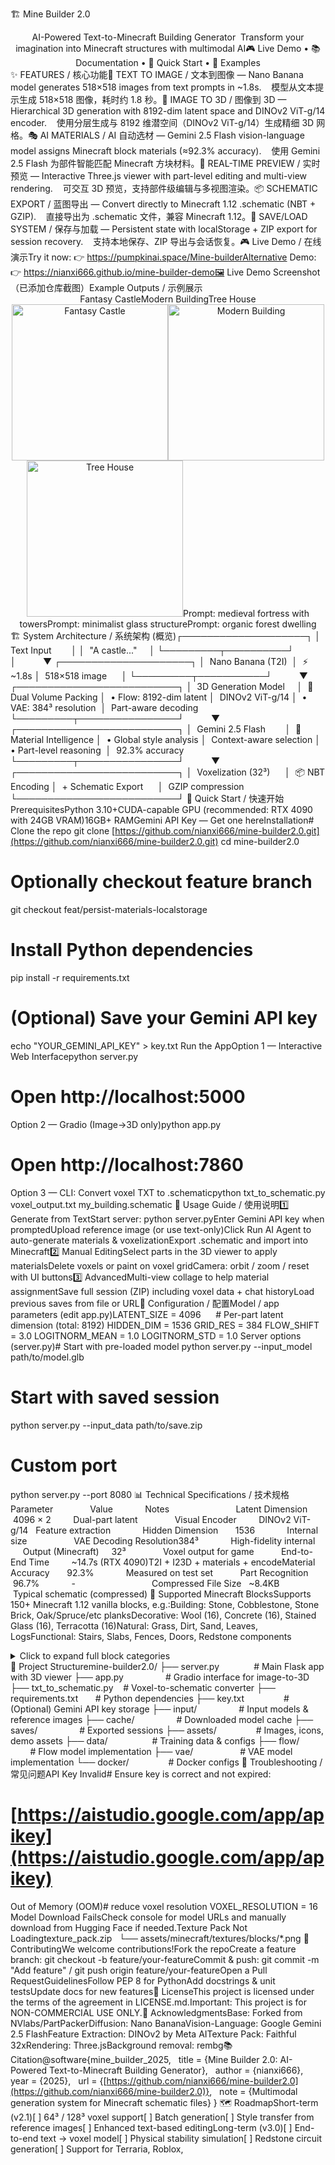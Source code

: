 🏗️ Mine Builder 2.0<div align="center">AI-Powered Text-to-Minecraft Building Generator  Transform your imagination into Minecraft structures with multimodal AI🎮 Live Demo • 📚 Documentation • 🚀 Quick Start • 🎯 Examples</div>✨ FEATURES / 核心功能🎨 TEXT TO IMAGE / 文本到图像 — Nano Banana model generates 518×518 images from text prompts in ~1.8s.    模型从文本提示生成 518×518 图像，耗时约 1.8 秒。🧱 IMAGE TO 3D / 图像到 3D — Hierarchical 3D generation with 8192-dim latent space and DINOv2 ViT-g/14 encoder.    使用分层生成与 8192 维潜空间（DINOv2 ViT-g/14）生成精细 3D 网格。🎭 AI MATERIALS / AI 自动选材 — Gemini 2.5 Flash vision-language model assigns Minecraft block materials (≈92.3% accuracy).    使用 Gemini 2.5 Flash 为部件智能匹配 Minecraft 方块材料。🔄 REAL-TIME PREVIEW / 实时预览 — Interactive Three.js viewer with part-level editing and multi-view rendering.    可交互 3D 预览，支持部件级编辑与多视图渲染。📦 SCHEMATIC EXPORT / 蓝图导出 — Convert directly to Minecraft 1.12 .schematic (NBT + GZIP).    直接导出为 .schematic 文件，兼容 Minecraft 1.12。💾 SAVE/LOAD SYSTEM / 保存与加载 — Persistent state with localStorage + ZIP export for session recovery.    支持本地保存、ZIP 导出与会话恢复。🎮 Live Demo / 在线演示Try it now: 👉 https://pumpkinai.space/Mine-builderAlternative Demo: 👉 https://nianxi666.github.io/mine-builder-demo🖼️ Live Demo Screenshot（已添加仓库截图）Example Outputs / 示例展示<div align="center">Fantasy CastleModern BuildingTree House<img src="001.jpeg" width="250" alt="Fantasy Castle" /><img src="1.png" width="250" alt="Modern Building" /><img src="final_ai_artwork.png" width="250" alt="Tree House" />Prompt: medieval fortress with towersPrompt: minimalist glass structurePrompt: organic forest dwelling</div>🏗️ System Architecture / 系统架构 (概览)┌────────────────────┐
│  Text Input        │
│  "A castle..."     │
└─────────┬──────────┘
          │
          ▼
┌─────────────────────┐
│  Nano Banana (T2I)  │  ⚡ ~1.8s
│  518×518 image      │
└─────────┬───────────┘
          ▼
┌──────────────────────────┐
│  3D Generation Model     │  🧠 Dual Volume Packing
│  • Flow: 8192-dim latent │  DINOv2 ViT-g/14
│  • VAE: 384³ resolution  │  Part-aware decoding
└─────────┬────────────────┘
          ▼
┌──────────────────────────┐
│  Gemini 2.5 Flash        │  🎨 Material Intelligence
│  • Global style analysis │  Context-aware selection
│  • Part-level reasoning  │  92.3% accuracy
└─────────┬────────────────┘
          ▼
┌──────────────────────────┐
│  Voxelization (32³)      │  📦 NBT Encoding
│  + Schematic Export      │  GZIP compression
└──────────────────────────┘
🚀 Quick Start / 快速开始PrerequisitesPython 3.10+CUDA-capable GPU (recommended: RTX 4090 with 24GB VRAM)16GB+ RAMGemini API Key — Get one hereInstallation# Clone the repo
git clone [https://github.com/nianxi666/mine-builder2.0.git](https://github.com/nianxi666/mine-builder2.0.git)
cd mine-builder2.0

# Optionally checkout feature branch
git checkout feat/persist-materials-localstorage

# Install Python dependencies
pip install -r requirements.txt

# (Optional) Save your Gemini API key
echo "YOUR_GEMINI_API_KEY" > key.txt
Run the AppOption 1 — Interactive Web Interfacepython server.py
# Open http://localhost:5000
Option 2 — Gradio (Image→3D only)python app.py
# Open http://localhost:7860
Option 3 — CLI: Convert voxel TXT to .schematicpython txt_to_schematic.py voxel_output.txt my_building.schematic
📖 Usage Guide / 使用说明1️⃣ Generate from TextStart server: python server.pyEnter Gemini API key when promptedUpload reference image (or use text-only)Click Run AI Agent to auto-generate materials & voxelizationExport .schematic and import into Minecraft2️⃣ Manual EditingSelect parts in the 3D viewer to apply materialsDelete voxels or paint on voxel gridCamera: orbit / zoom / reset with UI buttons3️⃣ AdvancedMulti-view collage to help material assignmentSave full session (ZIP) including voxel data + chat historyLoad previous saves from file or URL🔧 Configuration / 配置Model / app parameters (edit app.py)LATENT_SIZE = 4096      # Per-part latent dimension (total: 8192)
HIDDEN_DIM = 1536
GRID_RES = 384
FLOW_SHIFT = 3.0
LOGITNORM_MEAN = 1.0
LOGITNORM_STD = 1.0
Server options (server.py)# Start with pre-loaded model
python server.py --input_model path/to/model.glb

# Start with saved session
python server.py --input_data path/to/save.zip

# Custom port
python server.py --port 8080
📊 Technical Specifications / 技术规格Parameter               Value             Notes                           Latent Dimension       4096 × 2         Dual-part latent               Visual Encoder         DINOv2 ViT-g/14   Feature extraction             Hidden Dimension       1536             Internal size                   VAE Decoding Resolution384³             High-fidelity internal         Output (Minecraft)     32³               Voxel output for game           End-to-End Time         ~14.7s (RTX 4090)T2I + I23D + materials + encodeMaterial Accuracy       92.3%             Measured on test set           Part Recognition       96.7%             -                               Compressed File Size   ~8.4KB           Typical schematic (compressed) 🎨 Supported Minecraft BlocksSupports 150+ Minecraft 1.12 vanilla blocks, e.g.:Building: Stone, Cobblestone, Stone Brick, Oak/Spruce/etc planksDecorative: Wool (16), Concrete (16), Stained Glass (16), Terracotta (16)Natural: Grass, Dirt, Sand, Leaves, LogsFunctional: Stairs, Slabs, Fences, Doors, Redstone components<details><summary>Click to expand full block categories</summary>Building Blocks: Stone, Cobblestone, Stone Brick, Smooth Stone, Oak/Spruce/Birch/Jungle/Acacia/Dark Oak Planks, Bricks, Nether Brick, End Stone BrickDecorative Blocks: Wool (all 16 colors), Concrete (all 16 colors), Stained Glass (all 16 colors), Terracotta (all 16 colors)Natural Blocks: Grass, Dirt, Sand, Gravel, Leaves, Logs (all wood types), Water, Lava, IceFunctional Blocks: Stairs, Slabs, Fences (all materials), Doors, Trapdoors, Pressure Plates, Redstone components</details>📂 Project Structuremine-builder2.0/
├── server.py              # Main Flask app with 3D viewer
├── app.py                 # Gradio interface for image-to-3D
├── txt_to_schematic.py    # Voxel-to-schematic converter
├── requirements.txt       # Python dependencies
├── key.txt                # (Optional) Gemini API key storage
├── input/                 # Input models & reference images
├── cache/                 # Downloaded model cache
├── saves/                 # Exported sessions
├── assets/                # Images, icons, demo assets
├── data/                  # Training data & configs
├── flow/                  # Flow model implementation
├── vae/                   # VAE model implementation
└── docker/                # Docker configs
🐛 Troubleshooting / 常见问题API Key Invalid# Ensure key is correct and not expired:
# [https://aistudio.google.com/app/apikey](https://aistudio.google.com/app/apikey)
Out of Memory (OOM)# reduce voxel resolution
VOXEL_RESOLUTION = 16
Model Download FailsCheck console for model URLs and manually download from Hugging Face if needed.Texture Pack Not Loadingtexture_pack.zip
  └── assets/minecraft/textures/blocks/*.png
🤝 ContributingWe welcome contributions!Fork the repoCreate a feature branch: git checkout -b feature/your-featureCommit & push: git commit -m "Add feature" / git push origin feature/your-featureOpen a Pull RequestGuidelinesFollow PEP 8 for PythonAdd docstrings & unit testsUpdate docs for new features📄 LicenseThis project is licensed under the terms of the agreement in LICENSE.md.Important: This project is for NON-COMMERCIAL USE ONLY.🙏 AcknowledgmentsBase: Forked from NVlabs/PartPackerDiffusion: Nano BananaVision-Language: Google Gemini 2.5 FlashFeature Extraction: DINOv2 by Meta AITexture Pack: Faithful 32xRendering: Three.jsBackground removal: rembg📚 Citation@software{mine_builder_2025,
  title = {Mine Builder 2.0: AI-Powered Text-to-Minecraft Building Generator},
  author = {nianxi666},
  year = {2025},
  url = {[https://github.com/nianxi666/mine-builder2.0](https://github.com/nianxi666/mine-builder2.0)},
  note = {Multimodal generation system for Minecraft schematic files}
}
🗺️ RoadmapShort-term (v2.1)[ ] 64³ / 128³ voxel support[ ] Batch generation[ ] Style transfer from reference images[ ] Enhanced text-based editingLong-term (v3.0)[ ] End-to-end text → voxel model[ ] Physical stability simulation[ ] Redstone circuit generation[ ] Support for Terraria, Roblox, 
